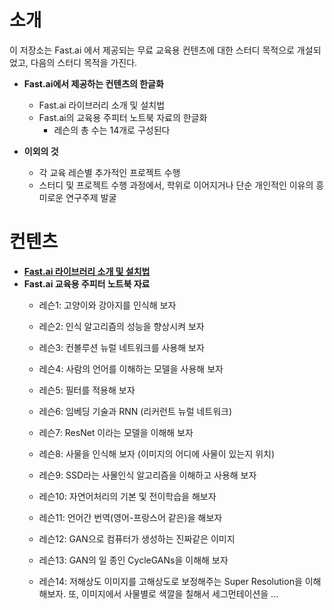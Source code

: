 # 소개

이 저장소는 Fast.ai 에서 제공되는 무료 교육용 컨텐츠에 대한 스터디 목적으로 개설되었고, 다음의 스터디 목적을 가진다.

- **Fast.ai에서 제공하는 컨텐츠의 한글화**
  - Fast.ai 라이브러리 소개 및 설치법
  - Fast.ai의 교육용 주피터 노트북 자료의 한글화
    - 레슨의 총 수는 14개로 구성된다

- **이외의 것**
  - 각 교육 레슨별 추가적인 프로젝트 수행
  - 스터디 및 프로젝트 수행 과정에서, 학위로 이어지거나 단순 개인적인 이유의 흥미로운 연구주제 발굴

# 컨텐츠

- **[Fast.ai 라이브러리 소개 및 설치법](./fastai_lib_intro.md)**
- **Fast.ai 교육용 주피터 노트북 자료**
  - 레슨1: 고양이와 강아지를 인식해 보자
  - 레슨2: 인식 알고리즘의 성능을 향상시켜 보자
  - 레슨3: 컨볼루션 뉴럴 네트워크를 사용해 보자
  - 레슨4: 사람의 언어를 이해하는 모델을 사용해 보자
  - 레슨5: 필터를 적용해 보자
  - 레슨6: 임베딩 기술과 RNN (리커런트 뉴럴 네트워크)
  - 레슨7: ResNet 이라는 모델을 이해해 보자

  - 레슨8: 사물을 인식해 보자 (이미지의 어디에 사물이 있는지 위치)
  - 레슨9: SSD라는 사물인식 알고리즘을 이해하고 사용해 보자
  - 레슨10: 자연어처리의 기본 및 전이학습을 해보자
  - 레슨11: 언어간 번역(영어-프랑스어 같은)을 해보자
  - 레슨12: GAN으로 컴퓨터가 생성하는 진짜같은 이미지
  - 레슨13: GAN의 일 종인 CycleGANs을 이해해 보자
  - 레슨14: 저해상도 이미지를 고해상도로 보정해주는 Super Resolution을 이해해보자. 또, 이미지에서 사물별로 색깔을 칠해서 세그먼테이션을 ...